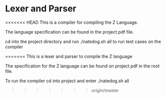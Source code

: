 # Lexer and Parser

<<<<<<< HEAD
This is a compiler for compiling the Z Language.

The language specification can be found in the project.pdf file.

cd into the project directory and run ./natedog.sh all to run test cases on the compiler


=======
This is a lexer and parser to compile the Z language

The specification for the Z language can be found on project.pdf in the root file.

To run the compiler cd into project and enter ./natedog.sh all
>>>>>>> origin/master
